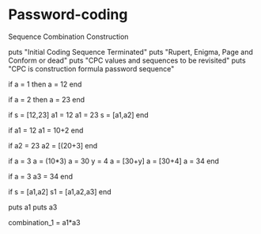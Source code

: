 # Password-coding
Sequence Combination Construction

puts "Initial Coding Sequence Terminated"
puts "Rupert, Enigma, Page and Conform or dead"
puts "CPC values and sequences to be revisited"
puts "CPC is construction formula password sequence"

if a = 1
then a = 12
end

if a = 2
then a = 23
end

if s = [12,23]
a1 = 12
a1 = 23
s = [a1,a2]
end

if a1 = 12
a1 = 10+2
end

if a2 = 23
a2 = [(20+3]
end

if a = 3
a = (10*3)
a = 30
y = 4
a = [30+y]
a = [30+4]
a = 34
end

if a = 3
a3 = 34
end

if s = [a1,a2]
s1 = [a1,a2,a3]
end

puts a1
puts a3

combination_1 = a1*a3



